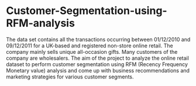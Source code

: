 # Customer-Segmentation-using-RFM-analysis

The data set contains all the transactions occurring between 01/12/2010 and 09/12/2011 for a UK-based and registered non-store online retail. The company mainly sells unique all-occasion gifts. Many customers of the company are wholesalers. The aim of the project to analyze the online retail dataset to perform customer segmentation using RFM (Recency Frequency Monetary value) analysis and come up with business recommendations and marketing strategies for various customer segments.
